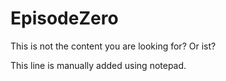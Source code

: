 # EpisodeZero
This is not the content you are looking for?
Or ist?

This line is manually added using notepad.